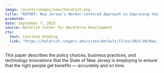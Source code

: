 ```yaml
---
image: /assets/images/news/heldrich.png
title: "REPORT: New Jersey’s Worker-centered Approach to Improving the Administration of Unemployment Insurance"
promoted: 
date: September 7, 2023
source: Heldrich Center for Workforce Development
cta:
  text: Continue Reading
  link: "https://heldrich.rutgers.edu/sites/default/files/2023-09/New_Jersey%E2%80%99s_Worker-centered_Approach_to_Improving_the_Administration_of_Unemployment_Insurance.pdf"
---
```


This paper describes the policy choices, business practices, and technology innovations that the State of New Jersey is employing to ensure that the right people get benefits — accurately and on time.